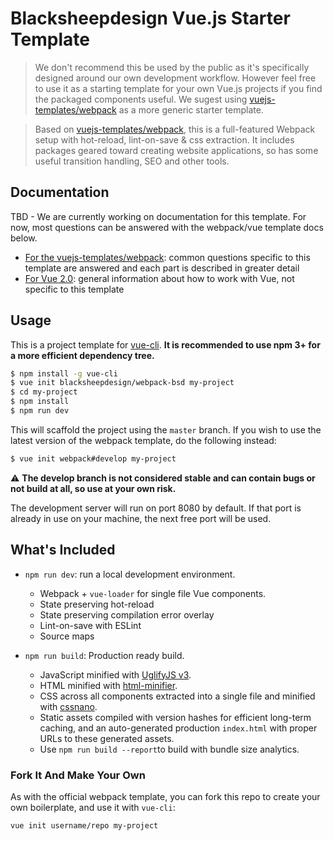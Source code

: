# Blacksheepdesign Vue.js Starter Template

> We don't recommend this be used by the public as it's specifically designed around our own development workflow. However feel free to use it as a starting template for your own Vue.js projects if you find the packaged components useful. We sugest using [vuejs-templates/webpack](http://vuejs-templates.github.io/webpack) as a more generic starter template.

> Based on [vuejs-templates/webpack](http://vuejs-templates.github.io/webpack), this is a full-featured Webpack setup with hot-reload, lint-on-save & css extraction. It includes packages geared toward creating website applications, so has some useful transition handling, SEO and other tools.

## Documentation

TBD - We are currently working on documentation for this template. For now, most questions can be answered with the webpack/vue template docs below.

- [For the vuejs-templates/webpack](http://vuejs-templates.github.io/webpack): common questions specific to this template are answered and each part is described in greater detail
- [For Vue 2.0](http://vuejs.org/guide/): general information about how to work with Vue, not specific to this template

## Usage

This is a project template for [vue-cli](https://github.com/vuejs/vue-cli). **It is recommended to use npm 3+ for a more efficient dependency tree.**

``` bash
$ npm install -g vue-cli
$ vue init blacksheepdesign/webpack-bsd my-project
$ cd my-project
$ npm install
$ npm run dev
```

This will scaffold the project using the `master` branch. If you wish to use the latest version of the webpack template, do the following instead:

``` bash
$ vue init webpack#develop my-project
```

:warning: **The develop branch is not considered stable and can contain bugs or not build at all, so use at your own risk.**

The development server will run on port 8080 by default. If that port is already in use on your machine, the next free port will be used.

## What's Included

- `npm run dev`: run a local development environment.
  - Webpack + `vue-loader` for single file Vue components.
  - State preserving hot-reload
  - State preserving compilation error overlay
  - Lint-on-save with ESLint
  - Source maps

- `npm run build`: Production ready build.
  - JavaScript minified with [UglifyJS v3](https://github.com/mishoo/UglifyJS2/tree/harmony).
  - HTML minified with [html-minifier](https://github.com/kangax/html-minifier).
  - CSS across all components extracted into a single file and minified with [cssnano](https://github.com/ben-eb/cssnano).
  - Static assets compiled with version hashes for efficient long-term caching, and an auto-generated production `index.html` with proper URLs to these generated assets.
  - Use `npm run build --report`to build with bundle size analytics.

### Fork It And Make Your Own

As with the official webpack template, you can fork this repo to create your own boilerplate, and use it with `vue-cli`:

``` bash
vue init username/repo my-project
```

